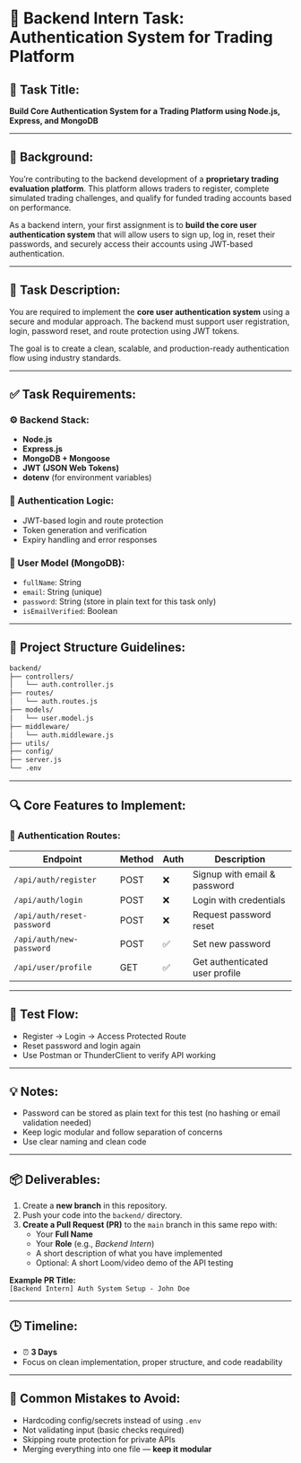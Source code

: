 # 🚀 Backend Intern Task: Authentication System for Trading Platform

## 📌 Task Title:
**Build Core Authentication System for a Trading Platform using Node.js, Express, and MongoDB**

---

## 🧠 Background:
You’re contributing to the backend development of a **proprietary trading evaluation platform**. This platform allows traders to register, complete simulated trading challenges, and qualify for funded trading accounts based on performance.

As a backend intern, your first assignment is to **build the core user authentication system** that will allow users to sign up, log in, reset their passwords, and securely access their accounts using JWT-based authentication.

---

## 📝 Task Description:
You are required to implement the **core user authentication system** using a secure and modular approach. The backend must support user registration, login, password reset, and route protection using JWT tokens.

The goal is to create a clean, scalable, and production-ready authentication flow using industry standards.

---

## ✅ Task Requirements:

### ⚙️ Backend Stack:
- **Node.js**
- **Express.js**
- **MongoDB + Mongoose**
- **JWT (JSON Web Tokens)**
- **dotenv** (for environment variables)

### 🔐 Authentication Logic:
- JWT-based login and route protection
- Token generation and verification
- Expiry handling and error responses

### 🧩 User Model (MongoDB):
- `fullName`: String
- `email`: String (unique)
- `password`: String (store in plain text for this task only)
- `isEmailVerified`: Boolean

---

## 📁 Project Structure Guidelines:
```bash
backend/
├── controllers/
│   └── auth.controller.js
├── routes/
│   └── auth.routes.js
├── models/
│   └── user.model.js
├── middleware/
│   └── auth.middleware.js
├── utils/
├── config/
├── server.js
└── .env
```

---

## 🔍 Core Features to Implement:

### 🔐 Authentication Routes:
| Endpoint | Method | Auth | Description |
|----------|--------|------|-------------|
| `/api/auth/register` | POST | ❌ | Signup with email & password |
| `/api/auth/login` | POST | ❌ | Login with credentials |
| `/api/auth/reset-password` | POST | ❌ | Request password reset |
| `/api/auth/new-password` | POST | ✅  | Set new password |
| `/api/user/profile` | GET | ✅ | Get authenticated user profile |

---

## 🧪 Test Flow:
- Register → Login → Access Protected Route
- Reset password and login again
- Use Postman or ThunderClient to verify API working

---

## 💡 Notes:
- Password can be stored as plain text for this test (no hashing or email validation needed)
- Keep logic modular and follow separation of concerns
- Use clear naming and clean code

---

## 📦 Deliverables:
1. Create a **new branch** in this repository.
2. Push your code into the `backend/` directory.
3. **Create a Pull Request (PR)** to the `main` branch in this same repo with:
   - Your **Full Name**
   - Your **Role** (e.g., *Backend Intern*)
   - A short description of what you have implemented
   - Optional: A short Loom/video demo of the API testing

**Example PR Title:**  
`[Backend Intern] Auth System Setup - John Doe`

---

## 🕒 Timeline:
- ⏰ **3 Days**
- Focus on clean implementation, proper structure, and code readability

---

## 🚫 Common Mistakes to Avoid:
- Hardcoding config/secrets instead of using `.env`
- Not validating input (basic checks required)
- Skipping route protection for private APIs
- Merging everything into one file — **keep it modular**
